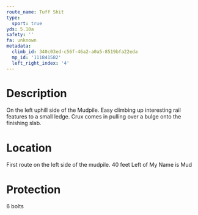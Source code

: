 ```yaml
---
route_name: Tuff Shit
type:
  sport: true
yds: 5.10a
safety: ''
fa: unknown
metadata:
  climb_id: 340c03ed-c56f-46a2-a0a5-8519bfa22eda
  mp_id: '111841582'
  left_right_index: '4'
---
```

# Description
On the left uphill side of the Mudpile. Easy climbing up interesting rail features to a small ledge. Crux comes in pulling over a bulge onto the finishing slab.

# Location
First route on the left side of the mudpile. 40 feet Left of My Name is Mud

# Protection
6 bolts
